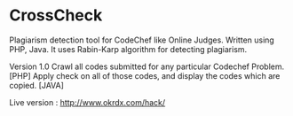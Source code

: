 CrossCheck
==========

Plagiarism detection tool for CodeChef like Online Judges. Written using PHP, Java.
It uses Rabin-Karp algorithm for detecting plagiarism.


Version 1.0
Crawl all codes submitted for any particular Codechef Problem. [PHP]
Apply check on all of those codes, and display the codes which are copied. [JAVA]

Live version : http://www.okrdx.com/hack/
